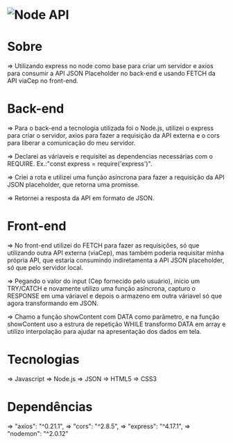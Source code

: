 <h1>
    <img alt="Node API" srx="./assets/nodeAPI.png">
</h1>


# Sobre

=> Utilizando express no node como base para criar um servidor e axios para consumir a API JSON Placeholder no back-end e usando FETCH da API viaCep no front-end.

# Back-end 

=> Para o back-end a tecnologia utilizada foi o Node.js, utilizei o express para criar o servidor, 
axios para fazer a requisição da API externa e o cors para liberar a comunicação do meu servidor.

=> Declarei as váriaveis e requisitei as dependencias necessárias com o REQUIRE. Ex.:"const express = require('express')".

=> Criei a rota e utilizei uma função asíncrona para fazer a requisição da API JSON placeholder, que retorna uma promisse.

=> Retornei a resposta da API em formato de JSON.

# Front-end 

=> No front-end utilizei do FETCH para fazer as requisições, só que utilizando outra API externa (viaCep), 
mas também poderia requisitar minha própria API, que estaria consumindo indiretamenta a API JSON placeholder, 
só que pelo servidor local.

=> Pegando o valor do input (Cep fornecido pelo usuário), inicio um TRY/CATCH e novamente utilizo uma função asíncrona, 
capturo o RESPONSE em uma váriavel e depois o armazeno em outra váriavel só que agora transformando em JSON.

=> Chamo a função showContent com DATA como parâmetro, e na função showContent uso a estrura de repetição WHILE transformo DATA em array e 
utilizo interpolação para ajudar na apresentação dos dados em tela.

# Tecnologias 

=> Javascript
=> Node.js
=> JSON
=> HTML5
=> CSS3


# Dependências

=>  "axios": "^0.21.1",
=>  "cors": "^2.8.5",
=>  "express": "^4.17.1",
=>  "nodemon": "^2.0.12"